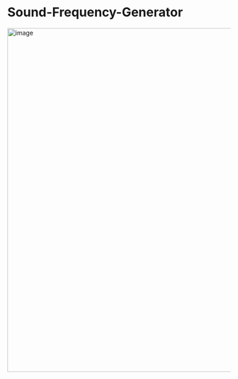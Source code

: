 # Sound-Frequency-Generator

<img width="992" height="778" alt="image" src="https://github.com/user-attachments/assets/b4d24a97-2f9b-4d5a-b17a-1f669b922ee6" />
